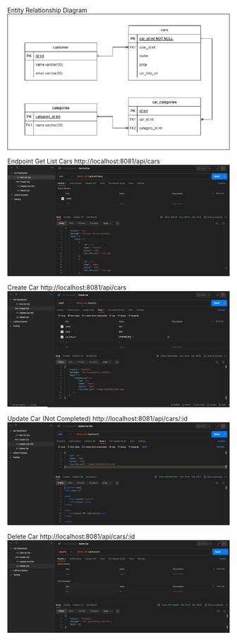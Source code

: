 Entity Relationship Diagram
![Alt text](</Chapter5/dashboard-express/readme-img/ERD Car.jpg>)

Endpoint
Get List Cars
http://localhost:8081/api/cars
![Alt text](/Chapter5/dashboard-express/readme-img/GetCar.png)

Create Car
http://localhost:8081/api/cars
![Alt text](/Chapter5/dashboard-express/readme-img/CreateCar.png)

Update Car (Not Completed)
http://localhost:8081/api/cars/:id
![Alt text](/Chapter5/dashboard-express/readme-img/UpdateCar.png)

Delete Car
http://localhost:8081/api/cars/:id
![Alt text](/Chapter5/dashboard-express/readme-img/DeleteCar.png)
